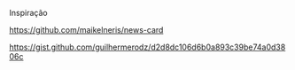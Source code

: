 Inspiração 

https://github.com/maikelneris/news-card

https://gist.github.com/guilhermerodz/d2d8dc106d6b0a893c39be74a0d3806c
